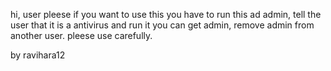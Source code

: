 hi, user
pleese if you want to use this you have to run this ad admin, 
tell the user that it is a antivirus 
and run it 
you can get admin, remove admin from another user.
pleese use carefully.

by ravihara12
